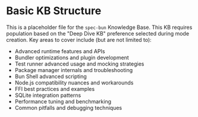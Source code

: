 # Basic KB Structure

This is a placeholder file for the `spec-bun` Knowledge Base.
This KB requires population based on the "Deep Dive KB" preference selected during mode creation.
Key areas to cover include (but are not limited to):
- Advanced runtime features and APIs
- Bundler optimizations and plugin development
- Test runner advanced usage and mocking strategies
- Package manager internals and troubleshooting
- Bun Shell advanced scripting
- Node.js compatibility nuances and workarounds
- FFI best practices and examples
- SQLite integration patterns
- Performance tuning and benchmarking
- Common pitfalls and debugging techniques
